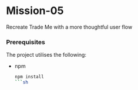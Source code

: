 # Mission-05
Recreate Trade Me with a more thoughtful user flow

### Prerequisites
The project utilises the following: 

* npm
  ```sh
  npm install
  ```sh

